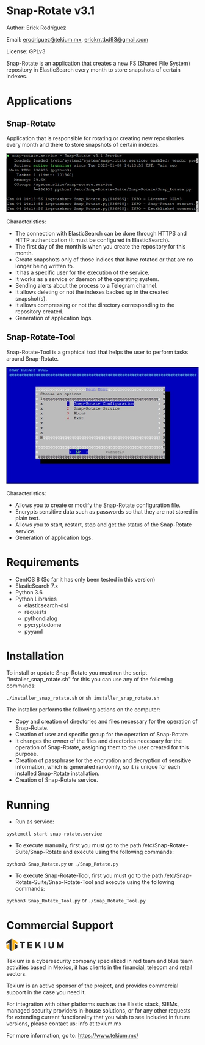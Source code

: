 # Snap-Rotate v3.1

Author: Erick Rodríguez 

Email: erodriguez@tekium.mx, erickrr.tbd93@gmail.com

License: GPLv3

Snap-Rotate is an application that creates a new FS (Shared File System) repository in ElasticSearch every month to store snapshots of certain indexes.

# Applications
## Snap-Rotate
Application that is responsible for rotating or creating new repositories every month and there to store snapshots of certain indexes.

![Snap-Rotate](https://github.com/erickrr-bd/Snap-Rotate/blob/master/screens/screen1.jpg)

Characteristics:
- The connection with ElasticSearch can be done through HTTPS and HTTP authentication (It must be configured in ElasticSearch).
- The first day of the month is when you create the repository for this month.
- Create snapshots only of those indices that have rotated or that are no longer being written to.
- It has a specific user for the execution of the service.
- It works as a service or daemon of the operating system.
- Sending alerts about the process to a Telegram channel.
- It allows deleting or not the indexes backed up in the created snapshot(s).
- It allows compressing or not the directory corresponding to the repository created.
- Generation of application logs.

## Snap-Rotate-Tool
Snap-Rotate-Tool is a graphical tool that helps the user to perform tasks around Snap-Rotate.

![Snap-Rotate-Tool](https://github.com/erickrr-bd/Snap-Rotate/blob/master/screens/screen2.jpg)

Characteristics:
- Allows you to create or modify the Snap-Rotate configuration file.
- Encrypts sensitive data such as passwords so that they are not stored in plain text.
- Allows you to start, restart, stop and get the status of the Snap-Rotate service.
- Generation of application logs.

# Requirements
- CentOS 8 (So far it has only been tested in this version)
- ElasticSearch 7.x 
- Python 3.6
- Python Libraries
  - elasticsearch-dsl
  - requests
  - pythondialog
  - pycryptodome
  - pyyaml

# Installation
To install or update Snap-Rotate you must run the script "installer_snap_rotate.sh" for this you can use any of the following commands:

`./installer_snap_rotate.sh` or `sh installer_snap_rotate.sh`

The installer performs the following actions on the computer:

- Copy and creation of directories and files necessary for the operation of Snap-Rotate.
- Creation of user and specific group for the operation of Snap-Rotate.
- It changes the owner of the files and directories necessary for the operation of Snap-Rotate, assigning them to the user created for this purpose.
- Creation of passphrase for the encryption and decryption of sensitive information, which is generated randomly, so it is unique for each installed Snap-Rotate installation.
- Creation of Snap-Rotate service.

# Running

- Run as service:

`systemctl start snap-rotate.service`

- To execute manually, first you must go to the path /etc/Snap-Rotate-Suite/Snap-Rotate and execute using the following commands:

`python3 Snap_Rotate.py` or `./Snap_Rotate.py`


- To execute Snap-Rotate-Tool, first you must go to the path /etc/Snap-Rotate-Suite/Snap-Rotate-Tool and execute using the following commands:

`python3 Snap_Rotate_Tool.py` or `./Snap_Rotate_Tool.py`

# Commercial Support
![Tekium](https://github.com/unmanarc/uAuditAnalyzer2/blob/master/art/tekium_slogo.jpeg)

Tekium is a cybersecurity company specialized in red team and blue team activities based in Mexico, it has clients in the financial, telecom and retail sectors.

Tekium is an active sponsor of the project, and provides commercial support in the case you need it.

For integration with other platforms such as the Elastic stack, SIEMs, managed security providers in-house solutions, or for any other requests for extending current functionality that you wish to see included in future versions, please contact us: info at tekium.mx

For more information, go to: https://www.tekium.mx/
